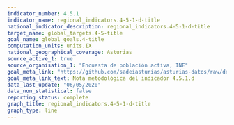 ```yaml
---
indicator_number: 4.5.1
indicator_name: regional_indicators.4-5-1-d-title
national_indicator_description: regional_indicators.4-5-1-d-title
target_name: global_targets.4-5-title
goal_name: global_goals.4-title
computation_units: units.IX
national_geographical_coverage: Asturias
source_active_1: true
source_organisation_1: "Encuesta de población activa, INE"
goal_meta_link: "https://github.com/sadeiasturias/asturias-datos/raw/develop/downloads/methodology/4.5.1.d.pdf"
goal_meta_link_text: Nota metodológica del indicador 4.5.1.d
data_last_update: "06/05/2020"
data_non_statistical: false
reporting_status: complete
graph_title: regional_indicators.4-5-1-d-title
graph_type: line
---
```

